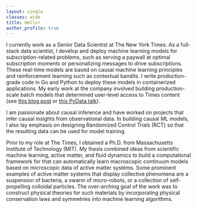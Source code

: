 ```yaml
---
layout: single
classes: wide
title: Hello!
author_profile: true
---
```


I currently work as a Senior Data Scientist at The New York Times. As a full-stack data scientist, I develop and deploy machine learning models for subscription-related problems, such as serving a paywall at optimal subscription moments or personalizing messages to drive subscriptions. These real-time models are based on causal machine learning principles and reinforcement learning such as contextual bandits. I write production-grade code in Go and Python to deploy these models in containerized applications. My early work at the company involved building production-scale batch models that determined user-level access to Times content (see [this blog post](https://open.nytimes.com/how-the-new-york-times-uses-machine-learning-to-make-its-paywall-smarter-e5771d5f46f8) or [this PyData talk](https://www.youtube.com/watch?v=6CmS96K6-EE)).

I am passionate about causal inference and have worked on projects that infer causal insights from observational data. In building causal ML models, I also lay emphasis on designing Randomized Control Trials (RCT) so that the resulting data can be used for model training.

Prior to my role at The Times, I obtained a Ph.D. from Massachusetts Institute of Technology (MIT). My thesis combined ideas from scientific machine learning, active matter, and fluid dynamics to build a computational framework for that can automatically learn macroscopic continuum models based on microscopic data of active matter systems. Some prominent examples of active matter systems that display collective phenomena are a suspension of bacteria, a swarm of micro-robots, or a collection of self-propelling colloidal particles. The over-arching goal of the work was to construct physical theories for such materials by incorporating physical conservation laws and symmetries into machine learning algorithms.